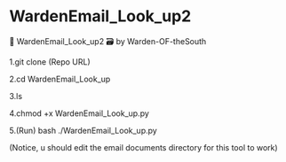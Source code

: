 # WardenEmail_Look_up2 
📨 WardenEmail_Look_up2 🗃️ by Warden-OF-theSouth

1.git clone (Repo URL)

2.cd WardenEmail_Look_up

3.ls

4.chmod +x WardenEmail_Look_up.py

5.(Run) bash ./WardenEmail_Look_up.py

(Notice, u should edit the email documents directory for this tool to work)



